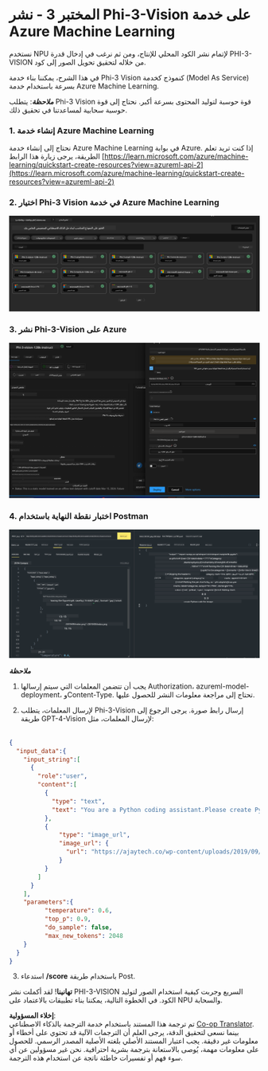 <!--
CO_OP_TRANSLATOR_METADATA:
{
  "original_hash": "20cb4e6ac1686248e8be913ccf6c2bc2",
  "translation_date": "2025-03-27T12:27:04+00:00",
  "source_file": "md\\02.Application\\02.Code\\Phi3\\VSCodeExt\\HOL\\Apple\\03.DeployPhi3VisionOnAzure.md",
  "language_code": "ar"
}
-->
# **المختبر 3 - نشر Phi-3-Vision على خدمة Azure Machine Learning**

نستخدم NPU لإتمام نشر الكود المحلي للإنتاج، ومن ثم نرغب في إدخال قدرة PHI-3-VISION من خلاله لتحقيق تحويل الصور إلى كود.

في هذا الشرح، يمكننا بناء خدمة Phi-3 Vision كنموذج كخدمة (Model As Service) بسرعة باستخدام خدمة Azure Machine Learning.

***ملاحظة***: يتطلب Phi-3 Vision قوة حوسبة لتوليد المحتوى بسرعة أكبر. نحتاج إلى قوة حوسبة سحابية لمساعدتنا في تحقيق ذلك.

### **1. إنشاء خدمة Azure Machine Learning**

نحتاج إلى إنشاء خدمة Azure Machine Learning في بوابة Azure. إذا كنت تريد تعلم الطريقة، يرجى زيارة هذا الرابط [https://learn.microsoft.com/azure/machine-learning/quickstart-create-resources?view=azureml-api-2](https://learn.microsoft.com/azure/machine-learning/quickstart-create-resources?view=azureml-api-2)

### **2. اختيار Phi-3 Vision في خدمة Azure Machine Learning**

![كتالوج](../../../../../../../../../translated_images/vison_catalog.e04e9e5f2b6ff115fff30e793e54e617da07251c7b192e1a68e6b050917f45aa.ar.png)

### **3. نشر Phi-3-Vision على Azure**

![نشر](../../../../../../../../../translated_images/vision_deploy.c0582d08b5d49675c643f3bedc04ae106957304f3cd4702406fa08bea80ba213.ar.png)

### **4. اختبار نقطة النهاية باستخدام Postman**

![اختبار](../../../../../../../../../translated_images/vision_test.fb4ff33607077153c7b5dcf37648dc5a9cb550824aeba89963e6b270314fc554.ar.png)

***ملاحظة***

1. يجب أن تتضمن المعلمات التي سيتم إرسالها Authorization، azureml-model-deployment، وContent-Type. تحتاج إلى مراجعة معلومات النشر للحصول عليها.

2. لإرسال المعلمات، يتطلب Phi-3-Vision إرسال رابط صورة. يرجى الرجوع إلى طريقة GPT-4-Vision لإرسال المعلمات، مثل:

```json

{
  "input_data":{
    "input_string":[
      {
        "role":"user",
        "content":[ 
          {
            "type": "text",
            "text": "You are a Python coding assistant.Please create Python code for image "
          },
          {
              "type": "image_url",
              "image_url": {
                "url": "https://ajaytech.co/wp-content/uploads/2019/09/index.png"
              }
          }
        ]
      }
    ],
    "parameters":{
          "temperature": 0.6,
          "top_p": 0.9,
          "do_sample": false,
          "max_new_tokens": 2048
    }
  }
}

```

3. استدعاء **/score** باستخدام طريقة Post.

**تهانينا**! لقد أكملت نشر PHI-3-VISION السريع وجربت كيفية استخدام الصور لتوليد الكود. في الخطوة التالية، يمكننا بناء تطبيقات بالاعتماد على NPU والسحابة.

**إخلاء المسؤولية**:  
تم ترجمة هذا المستند باستخدام خدمة الترجمة بالذكاء الاصطناعي [Co-op Translator](https://github.com/Azure/co-op-translator). بينما نسعى لتحقيق الدقة، يرجى العلم أن الترجمات الآلية قد تحتوي على أخطاء أو معلومات غير دقيقة. يجب اعتبار المستند الأصلي بلغته الأصلية المصدر الرسمي. للحصول على معلومات مهمة، يُوصى بالاستعانة بترجمة بشرية احترافية. نحن غير مسؤولين عن أي سوء فهم أو تفسيرات خاطئة ناتجة عن استخدام هذه الترجمة.